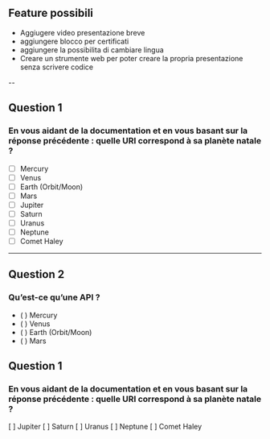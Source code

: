 
## Feature possibili
* Aggiugere video presentazione breve
* aggiungere blocco per certificati
* aggiungere la possibilita di cambiare lingua
* Creare un strumente web per poter creare la propria presentazione senza scrivere codice 

--
## Question 1
### En vous aidant de la documentation et en vous basant sur la réponse précédente : quelle URI correspond à sa planète natale ?
- [ ] Mercury
- [ ] Venus
- [ ] Earth (Orbit/Moon)
- [ ] Mars
- [ ] Jupiter
- [ ] Saturn
- [ ] Uranus
- [ ] Neptune
- [ ] Comet Haley

---
## Question 2
### Qu’est-ce qu’une API ?
- ( ) Mercury
- ( ) Venus
- ( ) Earth (Orbit/Moon)
- ( ) Mars

## Question 1
### En vous aidant de la documentation et en vous basant sur la réponse précédente : quelle URI correspond à sa planète natale ?
[ ] Jupiter
[ ] Saturn
[ ] Uranus
[ ] Neptune
[ ] Comet Haley
